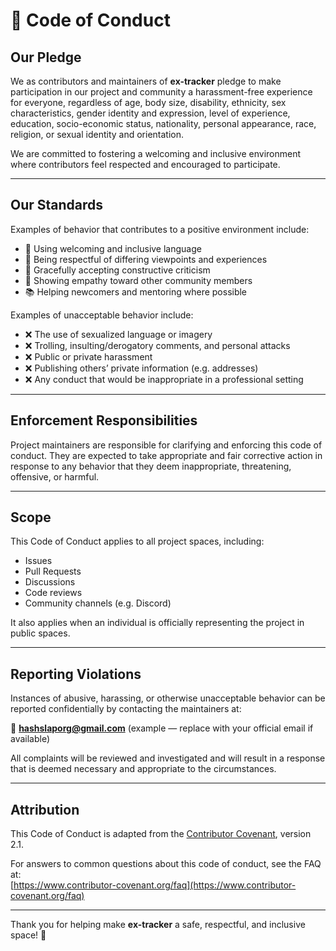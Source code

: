 # 📜 Code of Conduct

## Our Pledge

We as contributors and maintainers of **ex-tracker** pledge to make participation in our project and community a harassment-free experience for everyone, regardless of age, body size, disability, ethnicity, sex characteristics, gender identity and expression, level of experience, education, socio-economic status, nationality, personal appearance, race, religion, or sexual identity and orientation.

We are committed to fostering a welcoming and inclusive environment where contributors feel respected and encouraged to participate.

---

## Our Standards

Examples of behavior that contributes to a positive environment include:

- 💬 Using welcoming and inclusive language  
- 🙌 Being respectful of differing viewpoints and experiences  
- 🧠 Gracefully accepting constructive criticism  
- 🤝 Showing empathy toward other community members  
- 📚 Helping newcomers and mentoring where possible  

Examples of unacceptable behavior include:

- ❌ The use of sexualized language or imagery  
- ❌ Trolling, insulting/derogatory comments, and personal attacks  
- ❌ Public or private harassment  
- ❌ Publishing others’ private information (e.g. addresses)  
- ❌ Any conduct that would be inappropriate in a professional setting  

---

## Enforcement Responsibilities

Project maintainers are responsible for clarifying and enforcing this code of conduct. They are expected to take appropriate and fair corrective action in response to any behavior that they deem inappropriate, threatening, offensive, or harmful.

---

## Scope

This Code of Conduct applies to all project spaces, including:

- Issues  
- Pull Requests  
- Discussions  
- Code reviews  
- Community channels (e.g. Discord)

It also applies when an individual is officially representing the project in public spaces.

---

## Reporting Violations

Instances of abusive, harassing, or otherwise unacceptable behavior can be reported confidentially by contacting the maintainers at:

📧 **hashslaporg@gmail.com** (example — replace with your official email if available)

All complaints will be reviewed and investigated and will result in a response that is deemed necessary and appropriate to the circumstances.

---

## Attribution

This Code of Conduct is adapted from the [Contributor Covenant](https://www.contributor-covenant.org), version 2.1.

For answers to common questions about this code of conduct, see the FAQ at:  
[https://www.contributor-covenant.org/faq](https://www.contributor-covenant.org/faq)

---

Thank you for helping make **ex-tracker** a safe, respectful, and inclusive space! 💛
